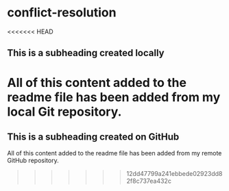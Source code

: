 # conflict-resolution
<<<<<<< HEAD
## This is a subheading created locally

  All of this content added to the readme file has been added from my local Git repository.
=======
 ## This is a subheading created on GitHub

  All of this content added to the readme file has been added from my remote GitHub repository.
>>>>>>> 12dd47799a241ebbede02923dd82f8c737ea432c
